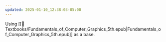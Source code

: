 ```yaml
---
updated: 2025-01-10_12:38:03-05:00
---
```


Using [[📗Textbooks/Fundamentals_of_Computer_Graphics_5th.epub|Fundamentals_of_Computer_Graphics_5th.epub]] as a base.


